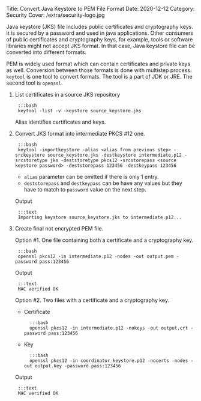 Title: Convert Java Keystore to PEM File Format
Date: 2020-12-12
Category: Security
Cover: /extra/security-logo.jpg

Java keystore (JKS) file includes public certificates and cryptography keys. It is secured by a password and used in java applications. Other consumers of public certificates and cryptography keys, for example, tools or software libraries might not accept JKS format. In that case, Java keystore file can be converted into different formats.

PEM is widely used format which can contain certificates and private keys as well. Conversion between those formats is done with multistep process. `keytool` is one tool to convert formats. The tool is a part of JDK or JRE. The second tool is `openssl`.

1. List certificates in a source JKS repository

        :::bash
        keytool -list -v -keystore source_keystore.jks

    Alias identifies certificates and keys.

2. Convert JKS format into intermediate PKCS #12 one.

        :::bash
        keytool -importkeystore -alias <alias from previous step> -srckeystore source_keystore.jks -destkeystore intermediate.p12 -srcstoretype jks -deststoretype pkcs12 -srcstorepass <source keystore password> -deststorepass 123456 -destkeypass 123456

    * `alias` parameter can be omitted if there is only 1 entry. 
    * `deststorepass` and `destkeypass` can be have any values but they have to match to `password` value on the next step.

    Output

        :::text
        Importing keystore source_keystore.jks to intermediate.p12...

3. Create final not encrypted PEM file.
   
    Option #1. One file containing both a certificate and a cryptography key.

        :::bash
        openssl pkcs12 -in intermediate.p12 -nodes -out output.pem -password pass:123456

    Output

        :::text
        MAC verified OK

    Option #2. Two files with a certificate and a cryptography key.

    * Certificate

            :::bash
            openssl pkcs12 -in intermediate.p12 -nokeys -out output.crt -password pass:123456

    * Key

            :::bash
            openssl pkcs12 -in coordinator_keystore.p12 -nocerts -nodes -out output.key -password pass:123456

    Output

        :::text
        MAC verified OK

